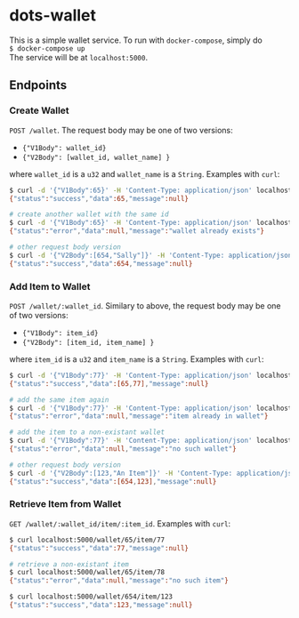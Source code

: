 # dots-wallet

This is a simple wallet service. To run with `docker-compose`, simply do  
`$ docker-compose up`  
The service will be at `localhost:5000`.

## Endpoints
### Create Wallet
`POST /wallet`. The request body may be one of two versions: 
* `{"V1Body": wallet_id}`
* `{"V2Body": [wallet_id, wallet_name] }`  

where `wallet_id` is a `u32` and `wallet_name` is a `String`. Examples with `curl`:  
```bash
$ curl -d '{"V1Body":65}' -H 'Content-Type: application/json' localhost:5000/wallet
{"status":"success","data":65,"message":null}

# create another wallet with the same id
$ curl -d '{"V1Body":65}' -H 'Content-Type: application/json' localhost:5000/wallet
{"status":"error","data":null,"message":"wallet already exists"}

# other request body version
$ curl -d '{"V2Body":[654,"Sally"]}' -H 'Content-Type: application/json' localhost:5000/wallet
{"status":"success","data":654,"message":null}
```
### Add Item to Wallet
`POST /wallet/:wallet_id`. Similary to above, the request body may be one of two versions:
* `{"V1Body": item_id}`
* `{"V2Body": [item_id, item_name] }`

where `item_id` is a `u32` and `item_name` is a `String`. Examples with `curl`:
```bash
$ curl -d '{"V1Body":77}' -H 'Content-Type: application/json' localhost:5000/wallet/65
{"status":"success","data":[65,77],"message":null}

# add the same item again
$ curl -d '{"V1Body":77}' -H 'Content-Type: application/json' localhost:5000/wallet/65  
{"status":"error","data":null,"message":"item already in wallet"}

# add the item to a non-existant wallet
$ curl -d '{"V1Body":77}' -H 'Content-Type: application/json' localhost:5000/wallet/64
{"status":"error","data":null,"message":"no such wallet"}

# other request body version
$ curl -d '{"V2Body":[123,"An Item"]}' -H 'Content-Type: application/json' localhost:5000/wallet/654
{"status":"success","data":[654,123],"message":null}
```
### Retrieve Item from Wallet
`GET /wallet/:wallet_id/item/:item_id`. Examples with `curl`:
```bash
$ curl localhost:5000/wallet/65/item/77
{"status":"success","data":77,"message":null}

# retrieve a non-existant item
$ curl localhost:5000/wallet/65/item/78
{"status":"error","data":null,"message":"no such item"}

$ curl localhost:5000/wallet/654/item/123
{"status":"success","data":123,"message":null}
```

